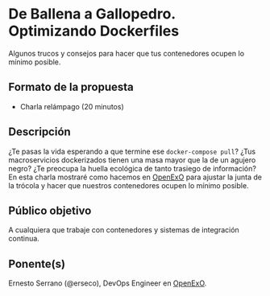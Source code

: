 # De Ballena a Gallopedro. Optimizando Dockerfiles

Algunos trucos y consejos para hacer que tus contenedores ocupen lo mínimo posible.

## Formato de la propuesta

* Charla relámpago (20 minutos)

## Descripción

¿Te pasas la vida esperando a que termine ese `docker-compose pull`? ¿Tus macroservicios dockerizados tienen una masa mayor que la de un agujero negro? ¿Te preocupa la huella ecológica de tanto trasiego de información? En esta charla mostraré como hacemos en [OpenExO](@exolever) para ajustar la junta de la trócola y hacer que nuestros contenedores ocupen lo mínimo posible.

## Público objetivo

A cualquiera que trabaje con contenedores y sistemas de integración continua.

## Ponente(s)

Ernesto Serrano (@erseco), DevOps Engineer en [OpenExO](@exolever).